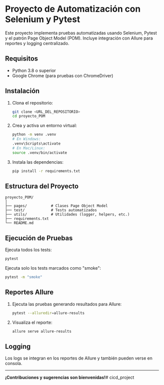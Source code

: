 # Proyecto de Automatización con Selenium y Pytest

Este proyecto implementa pruebas automatizadas usando Selenium, Pytest y el patrón Page Object Model (POM). Incluye integración con Allure para reportes y logging centralizado.

## Requisitos

- Python 3.8 o superior
- Google Chrome (para pruebas con ChromeDriver)

## Instalación

1. Clona el repositorio:
   ```bash
   git clone <URL_DEL_REPOSITORIO>
   cd proyecto_POM
   ```

2. Crea y activa un entorno virtual:
   ```bash
   python -m venv .venv
   # En Windows:
   .venv\Scripts\activate
   # En Mac/Linux:
   source .venv/bin/activate
   ```

3. Instala las dependencias:
   ```bash
   pip install -r requirements.txt
   ```

## Estructura del Proyecto

```
proyecto_POM/
│
├── pages/           # Clases Page Object Model
├── test/            # Tests automatizados
├── utils/           # Utilidades (logger, helpers, etc.)
├── requirements.txt
└── README.md
```






## Ejecución de Pruebas

Ejecuta todos los tests:
```bash
pytest
```

Ejecuta solo los tests marcados como "smoke":
```bash
pytest -m "smoke"
```

## Reportes Allure

1. Ejecuta las pruebas generando resultados para Allure:
   ```bash
   pytest --alluredir=allure-results
   ```

2. Visualiza el reporte:
   ```bash
   allure serve allure-results
   ```

## Logging

Los logs se integran en los reportes de Allure y también pueden verse en consola.

---

**¡Contribuciones y sugerencias son bienvenidas!**#   c i c d _ p r o j e c t 
 
 
